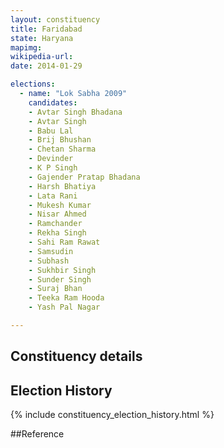 ```yaml
---
layout: constituency
title: Faridabad
state: Haryana
mapimg: 
wikipedia-url: 
date: 2014-01-29

elections: 
  - name: "Lok Sabha 2009"
    candidates: 
    - Avtar Singh Bhadana 
    - Avtar Singh 
    - Babu Lal 
    - Brij Bhushan 
    - Chetan Sharma 
    - Devinder 
    - K P Singh 
    - Gajender Pratap Bhadana 
    - Harsh Bhatiya 
    - Lata Rani 
    - Mukesh Kumar 
    - Nisar Ahmed 
    - Ramchander 
    - Rekha Singh 
    - Sahi Ram Rawat 
    - Samsudin 
    - Subhash 
    - Sukhbir Singh 
    - Sunder Singh 
    - Suraj Bhan 
    - Teeka Ram Hooda 
    - Yash Pal Nagar 

---
```

## Constituency details


## Election History
{% include constituency_election_history.html %}

##Reference
